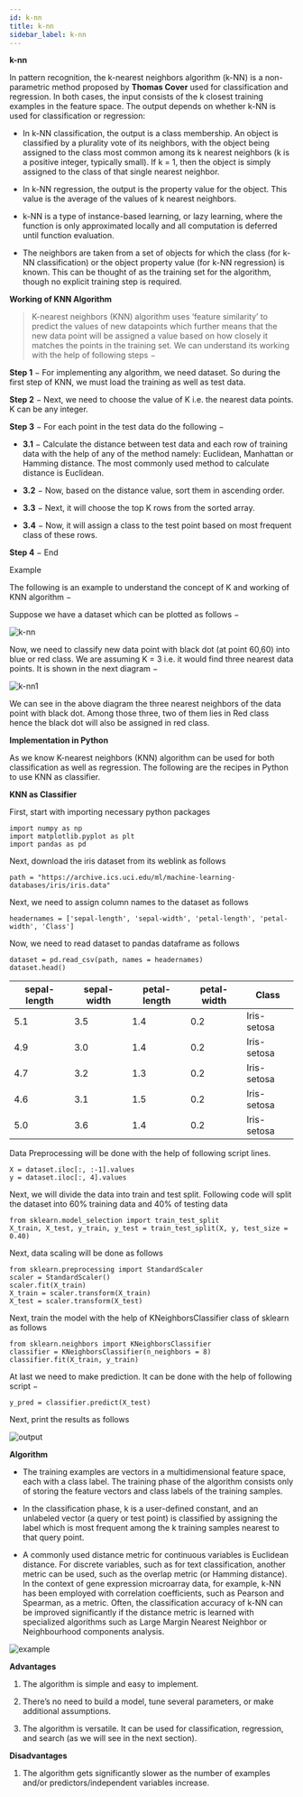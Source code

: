 ```yaml
---
id: k-nn
title: k-nn
sidebar_label: k-nn
---
```


**k-nn**

In pattern recognition, the k-nearest neighbors algorithm (k-NN) is a non-parametric method proposed by **Thomas Cover** used for classification and regression. In both cases, the input consists of the k closest training examples in the feature space. The output depends on whether k-NN is used for classification or regression:

* In k-NN classification, the output is a class membership. An object is classified by a plurality vote of its neighbors, with the object being assigned to the class most common among its k nearest neighbors (k is a positive integer, typically small). If k = 1, then the object is simply assigned to the class of that single nearest neighbor.
* In k-NN regression, the output is the property value for the object. This value is the average of the values of k nearest neighbors.
* k-NN is a type of instance-based learning, or lazy learning, where the function is only approximated locally and all computation is deferred until function evaluation.

* The neighbors are taken from a set of objects for which the class (for k-NN classification) or the object property value (for k-NN regression) is known. This can be thought of as the training set for the algorithm, though no explicit training step is required.

**Working of KNN Algorithm**

>K-nearest neighbors (KNN) algorithm uses ‘feature similarity’ to predict the values of new datapoints which further means that the new data point will be assigned a value based on how closely it matches the points in the training set. We can understand its working with the help of following 
steps −

**Step 1** − For implementing any algorithm, we need dataset. So during the first step of KNN, we must load the training as well as test data.

**Step 2** − Next, we need to choose the value of K i.e. the nearest data points. K can be any integer.

**Step 3** − For each point in the test data do the following −

* **3.1** − Calculate the distance between test data and each row of training data with the help of any of the method namely: Euclidean, Manhattan or Hamming distance. The most commonly used method to calculate distance is Euclidean.

* **3.2** − Now, based on the distance value, sort them in ascending order.

* **3.3** − Next, it will choose the top K rows from the sorted array.

* **3.4** − Now, it will assign a class to the test point based on most frequent class of these rows.

**Step 4** − End

Example

The following is an example to understand the concept of K and working of KNN algorithm −

Suppose we have a dataset which can be plotted as follows −

![k-nn](assets/k-nn/knn.png)

Now, we need to classify new data point with black dot (at point 60,60) into blue or red class. We are assuming K = 3 i.e. it would find three nearest data points. It is shown in the next diagram −

![k-nn1](assets/k-nn/knn1.png)

We can see in the above diagram the three nearest neighbors of the data point with black dot. Among those three, two of them lies in Red class hence the black dot will also be assigned in red class.

**Implementation in Python**

As we know K-nearest neighbors (KNN) algorithm can be used for both classification as well as regression. The following are the recipes in Python to use KNN as classifier.

**KNN as Classifier**

First, start with importing necessary python packages 

```
import numpy as np
import matplotlib.pyplot as plt
import pandas as pd

```
Next, download the iris dataset from its weblink as follows 

```
path = "https://archive.ics.uci.edu/ml/machine-learning-databases/iris/iris.data"

```
Next, we need to assign column names to the dataset as follows 



```
headernames = ['sepal-length', 'sepal-width', 'petal-length', 'petal-width', 'Class']

```
Now, we need to read dataset to pandas dataframe as follows 

```
dataset = pd.read_csv(path, names = headernames)
dataset.head()

```

sepal-length	 | sepal-width |petal-length | petal-width	|Class     |
-----------------|-------------|-------------|--------------|----------|
 5.1 | 3.5 | 1.4 | 0.2 | Iris-setosa |
 4.9 | 3.0 | 1.4 | 0.2 | Iris-setosa |
 4.7 | 3.2 | 1.3 | 0.2 | Iris-setosa |
 4.6 | 3.1 | 1.5 | 0.2 | Iris-setosa |
 5.0 | 3.6 | 1.4 | 0.2 | Iris-setosa |

Data Preprocessing will be done with the help of following script lines.
```
X = dataset.iloc[:, :-1].values
y = dataset.iloc[:, 4].values
```

Next, we will divide the data into train and test split. Following code will split the dataset into 60% training data and 40% of testing data 


```
from sklearn.model_selection import train_test_split
X_train, X_test, y_train, y_test = train_test_split(X, y, test_size = 0.40)

```

Next, data scaling will be done as follows
```
from sklearn.preprocessing import StandardScaler
scaler = StandardScaler()
scaler.fit(X_train)
X_train = scaler.transform(X_train)
X_test = scaler.transform(X_test)

```
Next, train the model with the help of KNeighborsClassifier class of sklearn as follows 

```
from sklearn.neighbors import KNeighborsClassifier
classifier = KNeighborsClassifier(n_neighbors = 8)
classifier.fit(X_train, y_train)

```
At last we need to make prediction. It can be done with the help of following script −

```
y_pred = classifier.predict(X_test)
```
Next, print the results as follows

![output](assets/k-nn/output.png)

**Algorithm**

* The training examples are vectors in a multidimensional feature space, each with a class label. The training phase of the algorithm consists only of storing the feature vectors and class labels of the training samples.

* In the classification phase, k is a user-defined constant, and an unlabeled vector (a query or test point) is classified by assigning the label which is most frequent among the k training samples nearest to that query point.

* A commonly used distance metric for continuous variables is Euclidean distance. For discrete variables, such as for text classification, another metric can be used, such as the overlap metric (or Hamming distance). In the context of gene expression microarray data, for example, k-NN has been employed with correlation coefficients, such as Pearson and Spearman, as a metric. Often, the classification accuracy of k-NN can be improved significantly if the distance metric is learned with specialized algorithms such as Large Margin Nearest Neighbor or Neighbourhood components analysis.


![example](assets/k-nn/eg.png)

**Advantages**
1. The algorithm is simple and easy to implement.

1. There’s no need to build a model, tune several parameters, or make additional assumptions.

2. The algorithm is versatile. It can be used for classification, regression, and search (as we will see in the next section).

**Disadvantages**

1. The algorithm gets significantly slower as the number of examples and/or predictors/independent variables increase.
